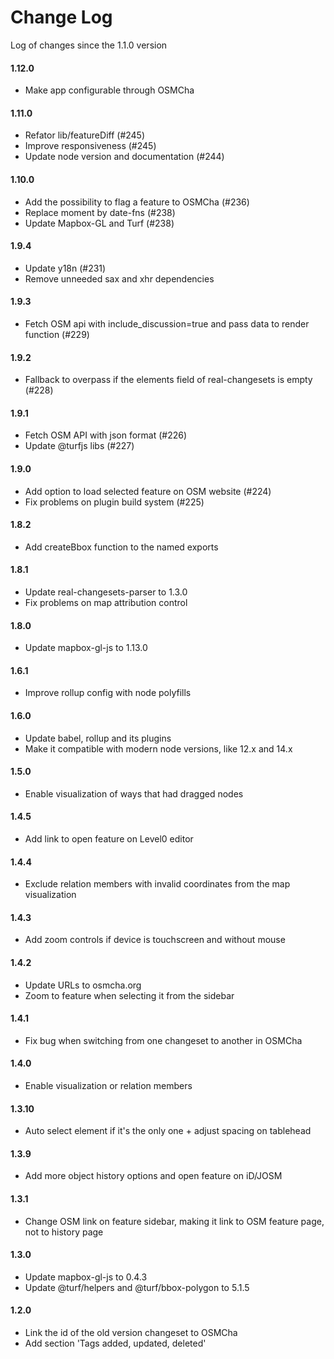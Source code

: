 # Change Log

Log of changes since the 1.1.0 version

#### 1.12.0
- Make app configurable through OSMCha

#### 1.11.0
- Refator lib/featureDiff (#245)
- Improve responsiveness (#245)
- Update node version and documentation (#244)

#### 1.10.0

- Add the possibility to flag a feature to OSMCha (#236)
- Replace moment by date-fns (#238)
- Update Mapbox-GL and Turf (#238)

#### 1.9.4

- Update y18n (#231)
- Remove unneeded sax and xhr dependencies

#### 1.9.3

- Fetch OSM api with include_discussion=true and pass data to render function (#229)

#### 1.9.2

- Fallback to overpass if the elements field of real-changesets is empty (#228)

#### 1.9.1

- Fetch OSM API with json format (#226)
- Update @turfjs libs (#227)

#### 1.9.0

- Add option to load selected feature on OSM website (#224)
- Fix problems on plugin build system (#225)

#### 1.8.2

- Add createBbox function to the named exports

#### 1.8.1

- Update real-changesets-parser to 1.3.0
- Fix problems on map attribution control

#### 1.8.0

- Update mapbox-gl-js to 1.13.0

#### 1.6.1

- Improve rollup config with node polyfills

#### 1.6.0

- Update babel, rollup and its plugins
- Make it compatible with modern node versions, like 12.x and 14.x

#### 1.5.0

* Enable visualization of ways that had dragged nodes

#### 1.4.5

* Add link to open feature on Level0 editor

#### 1.4.4

* Exclude relation members with invalid coordinates from the map visualization

#### 1.4.3

* Add zoom controls if device is touchscreen and without mouse

#### 1.4.2

* Update URLs to osmcha.org
* Zoom to feature when selecting it from the sidebar

#### 1.4.1

* Fix bug when switching from one changeset to another in OSMCha

#### 1.4.0

* Enable visualization or relation members

#### 1.3.10

* Auto select element if it's the only one + adjust spacing on tablehead

#### 1.3.9

* Add more object history options and open feature on iD/JOSM

#### 1.3.1

* Change OSM link on feature sidebar, making it link to OSM feature page, not to history page

#### 1.3.0

* Update mapbox-gl-js to 0.4.3
* Update @turf/helpers and @turf/bbox-polygon to 5.1.5

#### 1.2.0

* Link the id of the old version changeset to OSMCha
* Add section 'Tags added, updated, deleted'
